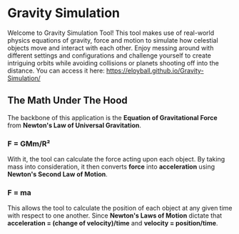 # Gravity Simulation
Welcome to Gravity Simulation Tool! This tool makes use of real-world physics equations of gravity, force and motion to simulate how celestial objects move and interact with each other. Enjoy messing around with different settings and configurations and challenge yourself to create intriguing orbits while avoiding collisions or planets shooting off into the distance.
You can access it here: https://eloyball.github.io/Gravity-Simulation/

## The Math Under The Hood
The backbone of this application is the **Equation of Gravitational Force** from **Newton's Law of Universal Gravitation**.
### F = GMm/R²
With it, the tool can calculate the force acting upon each object. By taking mass into consideration, it then converts **force** into **acceleration** using **Newton's Second Law of Motion**.
### F = ma
This allows the tool to calculate the position of each object at any given time with respect to one another. Since **Newton's Laws of Motion** dictate that **acceleration = (change of velocity)/time** and **velocity = position/time**.
